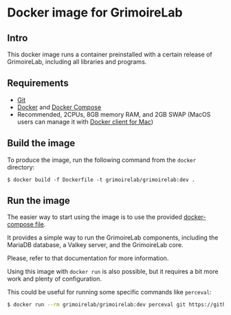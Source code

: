 # Docker image for GrimoireLab

## Intro

This docker image runs a container preinstalled with a certain release of
GrimoireLab, including all libraries and programs.

## Requirements

* [Git](https://git-scm.com/)
* [Docker](https://docs.docker.com/get-docker/) and [Docker Compose](https://docs.docker.com/compose/install/)
* Recommended, 2CPUs, 8GB memory RAM, and 2GB SWAP (MacOS users can manage it 
with [Docker client for Mac](https://hub.docker.com/editions/community/docker-ce-desktop-mac))

## Build the image

To produce the image, run the following command from the `docker` directory:
```
$ docker build -f Dockerfile -t grimoirelab/grimoirelab:dev .
```

## Run the image

The easier way to start using the image is to use the provided 
[docker-compose file](../docker-compose/).

It provides a simple way to run the GrimoireLab components, including the
MariaDB database, a Valkey server, and the GrimoireLab core.

Please, refer to that documentation for more information.

Using this image with `docker run` is also possible, but it requires a bit more
work and plenty of configuration.

This could be useful for running some specific commands like `perceval`:
```bash
$ docker run --rm grimoirelab/grimoirelab:dev perceval git https://github.com/chaoss/grimoirelab.git
```
